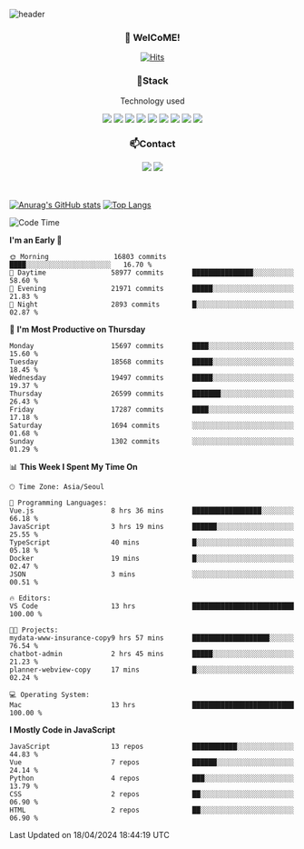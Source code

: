 ![header](https://capsule-render.vercel.app/api?type=waving&color=gradient&height=200&text=Kyungjoon&fontAlign=70&fontAlignY=40&animation=twinkling)

<h3 align="center">👋 WelCoME!</h3>

<div align=center>
  
[![Hits](https://hits.seeyoufarm.com/api/count/incr/badge.svg?url=https%3A%2F%2Fgithub.com%2Fuvula6921&count_bg=%2322BAC9&title_bg=%23827F7F&icon=iconify.svg&icon_color=%2325A27F&title=visits&edge_flat=false)](https://hits.seeyoufarm.com)
  
</div>
<h3 align="center">📌Stack</h3>
<p align="center">Technology used</p>
<div align="center"><img src="https://img.shields.io/badge/HTML5-E34F26?style=flat-square&logo=HTML5&logoColor=white"></img> <img src="https://img.shields.io/badge/CSS3-0A84FF?style=flat-square&logo=CSS3&logoColor=white"></img> <img src="https://img.shields.io/badge/JavaScript-FFCD11?style=flat-square&logo=JavaScript&logoColor=white"></img> <img src="https://img.shields.io/badge/React-00BCF6?style=flat-square&logo=React&logoColor=white"></img> <img src="https://img.shields.io/badge/jQuery-3655FF?style=flat-square&logo=jQuery&logoColor=white"></img> <img src="https://img.shields.io/badge/Ruby-E0115F?style=flat-square&logo=Ruby&logoColor=white"></img> <img src="https://img.shields.io/badge/Python-4B8BBE?style=flat-square&logo=Python&logoColor=white"></img> <img src="https://img.shields.io/badge/Vue-4FC08D?style=flat-square&logo=Vue.js&logoColor=white"></img> <img src="https://img.shields.io/badge/Nuxt-00DC82?style=flat-square&logo=Nuxt.js&logoColor=white"></img></div>

<h3 align="center">📫Contact</h3>
<div align="center"><a href="https://velog.io/@uvula6921/"><img src="https://img.shields.io/badge/Blog-20c997?style=flat-square&logo=V&logoColor=white"/></a> <a href="pkj6921@gmail.com"><img src="https://img.shields.io/badge/Gmail-EA4335?style=flat-square&logo=Gmail&logoColor=white"/></a></div>
<br>
<br>

[![Anurag's GitHub stats](https://github-readme-stats.vercel.app/api?username=uvula6921&hide=stars,issues&show_icons=true&count_private=true&theme=tokyonight)](https://github.com/anuraghazra/github-readme-stats)
[![Top Langs](https://github-readme-stats.vercel.app/api/top-langs/?username=uvula6921&hide=css,jupyter%20notebook,html&exclude_repo=uvula6921,uvula6921.github.io&layout=compact&langs_count=8)](https://github.com/anuraghazra/github-readme-stats)

<!--START_SECTION:waka-->
![Code Time](http://img.shields.io/badge/Code%20Time-2%2C218%20hrs%2050%20mins-blue)

**I'm an Early 🐤** 

```text
🌞 Morning                16803 commits       ████░░░░░░░░░░░░░░░░░░░░░   16.70 % 
🌆 Daytime                58977 commits       ███████████████░░░░░░░░░░   58.60 % 
🌃 Evening                21971 commits       █████░░░░░░░░░░░░░░░░░░░░   21.83 % 
🌙 Night                  2893 commits        █░░░░░░░░░░░░░░░░░░░░░░░░   02.87 % 
```
📅 **I'm Most Productive on Thursday** 

```text
Monday                   15697 commits       ████░░░░░░░░░░░░░░░░░░░░░   15.60 % 
Tuesday                  18568 commits       █████░░░░░░░░░░░░░░░░░░░░   18.45 % 
Wednesday                19497 commits       █████░░░░░░░░░░░░░░░░░░░░   19.37 % 
Thursday                 26599 commits       ███████░░░░░░░░░░░░░░░░░░   26.43 % 
Friday                   17287 commits       ████░░░░░░░░░░░░░░░░░░░░░   17.18 % 
Saturday                 1694 commits        ░░░░░░░░░░░░░░░░░░░░░░░░░   01.68 % 
Sunday                   1302 commits        ░░░░░░░░░░░░░░░░░░░░░░░░░   01.29 % 
```


📊 **This Week I Spent My Time On** 

```text
🕑︎ Time Zone: Asia/Seoul

💬 Programming Languages: 
Vue.js                   8 hrs 36 mins       █████████████████░░░░░░░░   66.18 % 
JavaScript               3 hrs 19 mins       ██████░░░░░░░░░░░░░░░░░░░   25.55 % 
TypeScript               40 mins             █░░░░░░░░░░░░░░░░░░░░░░░░   05.18 % 
Docker                   19 mins             █░░░░░░░░░░░░░░░░░░░░░░░░   02.47 % 
JSON                     3 mins              ░░░░░░░░░░░░░░░░░░░░░░░░░   00.51 % 

🔥 Editors: 
VS Code                  13 hrs              █████████████████████████   100.00 % 

🐱‍💻 Projects: 
mydata-www-insurance-copy9 hrs 57 mins       ███████████████████░░░░░░   76.54 % 
chatbot-admin            2 hrs 45 mins       █████░░░░░░░░░░░░░░░░░░░░   21.23 % 
planner-webview-copy     17 mins             █░░░░░░░░░░░░░░░░░░░░░░░░   02.24 % 

💻 Operating System: 
Mac                      13 hrs              █████████████████████████   100.00 % 
```

**I Mostly Code in JavaScript** 

```text
JavaScript               13 repos            ███████████░░░░░░░░░░░░░░   44.83 % 
Vue                      7 repos             ██████░░░░░░░░░░░░░░░░░░░   24.14 % 
Python                   4 repos             ███░░░░░░░░░░░░░░░░░░░░░░   13.79 % 
CSS                      2 repos             ██░░░░░░░░░░░░░░░░░░░░░░░   06.90 % 
HTML                     2 repos             ██░░░░░░░░░░░░░░░░░░░░░░░   06.90 % 
```




 Last Updated on 18/04/2024 18:44:19 UTC
<!--END_SECTION:waka-->
